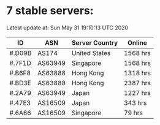 # 7 stable servers:

Latest update at: Sun May 31 19:10:13 UTC 2020

| ID | ASN | Server Country | Online |
| -- | --- | -------------- | ------ |
| #.D09B | AS174 | United States | 1568 hrs |
| #.7F1D | AS63949 | Singapore | 1568 hrs |
| #.B6F8 | AS63888 | Hong Kong | 1318 hrs |
| #.BD3E | AS63888 | Hong Kong | 2387 hrs |
| #.2A79 | AS63949 | Japan | 1227 hrs |
| #.47E3 | AS16509 | Japan | 343 hrs |
| #.6A66 | AS16509 | Singapore | 79 hrs |

